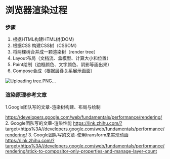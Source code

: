 # 浏览器渲染过程
### 步骤
1. 根据HTML构建HTML树(DOM)
2. 根据CSS 构建CSS树（CSSOM）
3. 将两棵树合并成一颗渲染树（render tree）
4. Layout布局（文档流、盒模型、计算大小和位置）
5. Paint绘制（边框颜色、文字颜色、阴影等画出来）
6. Compose合成（根据层叠关系展示画面）

![Uploading tree.PNG…]()



### 渲染原理参考文章
1.Google团队写的文章-渲染树构建、布局与绘制

https://developers.google.com/web/fundamentals/performance/rendering/
2. Google团队写的文章-渲染性能
https://link.zhihu.com/?target=https%3A//developers.google.com/web/fundamentals/performance/rendering/
3. Google团队写的文章-使用transform来实现动画
 https://link.zhihu.com/?target=https%3A//developers.google.com/web/fundamentals/performance/rendering/stick-to-compositor-only-properties-and-manage-layer-count
